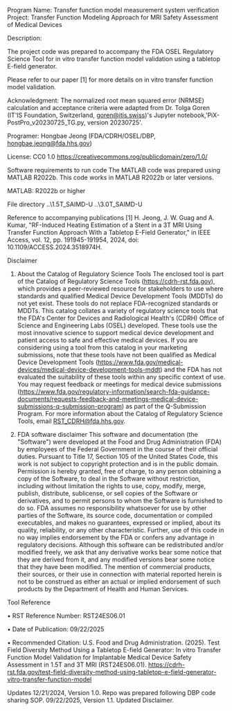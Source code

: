 Program Name: Transfer function model measurement system verification
Project: Transfer Function Modeling Approach for MRI Safety Assessment of Medical Devices

Description:

The project code was prepared to accompany the FDA OSEL Regulatory
Science Tool for in vitro transfer function model validation using a
tabletop E-field generator.

Please refer to our paper [1] for more details on in vitro transfer
function model validation.

Acknowledgment: 
The normalized root mean squared error (NRMSE) calculation and acceptance criteria 
were adapted from Dr. Tolga Goren (IT'IS Foundation, Switzerland, goren@itis.swiss)'s 
Jupyter notebook,'PiX-PostPro_v20230725_TG.py, version 20230725'.

Programer: Hongbae Jeong (FDA/CDRH/OSEL/DBP, hongbae.jeong@fda.hhs.gov)

License: CC0 1.0 https://creativecommons.rog/publicdomain/zero/1.0/

Software requirements to run code
The MATLAB code was prepared using MATLAB R2022b. This code works in
MATLAB R2022b or later versions.
 
MATLAB: R2022b or higher 

File directory
..\1.5T_SAIMD-U
..\3.0T_SAIMD-U

Reference to accompanying publications 
[1] H. Jeong, J. W. Guag and A. Kumar, "RF-Induced Heating Estimation of a Stent in a 3T MRI Using Transfer Function Approach With a Tabletop E-Field Generator," in IEEE Access, vol. 12, pp. 191945-191954, 2024, doi: 10.1109/ACCESS.2024.3518974H.

Disclaimer
1. About the Catalog of Regulatory Science Tools
The enclosed tool is part of the Catalog of Regulatory Science Tools (https://cdrh-rst.fda.gov), which provides a peer-reviewed resource for
stakeholders to use where standards and qualified Medical Device Development Tools (MDDTs) do not yet exist.
These tools do not replace FDA-recognized standards or MDDTs. This catalog collates a variety of regulatory science tools
that the FDA's Center for Devices and Radiological Health's (CDRH) Office of Science and Engineering Labs (OSEL) developed.
These tools use the most innovative science to support medical device development and patient access to safe and effective medical devices.
If you are considering using a tool from this catalog in your marketing submissions, note that these tools have not been qualified as
Medical Device Development Tools (https://www.fda.gov/medical-devices/medical-device-development-tools-mddt) and the FDA has not evaluated
the suitability of these tools within any specific context of use. You may request feedback or meetings for medical device submissions
(https://www.fda.gov/regulatory-information/search-fda-guidance-documents/requests-feedback-and-meetings-medical-device-submissions-q-submission-program)
as part of the Q-Submission Program. For more information about the Catalog of Regulatory Science Tools, email RST_CDRH@fda.hhs.gov.

3. FDA software disclaimer
This software and documentation (the "Software") were developed at the Food and Drug Administration 
(FDA) by employees of the Federal Government in the course of their official duties. Pursuant to Title 17, 
Section 105 of the United States Code, this work is not subject to copyright protection and is in the public 
domain. Permission is hereby granted, free of charge, to any person obtaining a copy of the Software, to 
deal in the Software without restriction, including without limitation the rights to use, copy, modify, 
merge, publish, distribute, sublicense, or sell copies of the Software or derivatives, and to permit persons 
to whom the Software is furnished to do so. FDA assumes no responsibility whatsoever for use by other 
parties of the Software, its source code, documentation or compiled executables, and makes no 
guarantees, expressed or implied, about its quality, reliability, or any other characteristic. Further, use of 
this code in no way implies endorsement by the FDA or confers any advantage in regulatory decisions. 
Although this software can be redistributed and/or modified freely, we ask that any derivative works 
bear some notice that they are derived from it, and any modified versions bear some notice that they 
have been modified. 
The mention of commercial products, their sources, or their use in connection with material 
reported herein is not to be construed as either an actual or implied endorsement of such 
products by the Department of Health and Human Services.

Tool Reference 

•	RST Reference Number: RST24ES06.01

•	Date of Publication: 09/22/2025

•	Recommended Citation: U.S. Food and Drug Administration. (2025). Test Field Diversity Method Using a Tabletop E-field Generator: In vitro Transfer Function Model Validation for Implantable Medical Device Safety Assessment in 1.5T and 3T MRI (RST24ES06.01). https://cdrh-rst.fda.gov/test-field-diversity-method-using-tabletop-e-field-generator-vitro-transfer-function-model


Updates
12/21/2024, Version 1.0. Repo was prepared following DBP code sharing SOP.
09/22/2025, Version 1.1. Updated Disclaimer.
